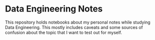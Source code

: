 Data Engineering Notes
======================

This repository holds notebooks about my personal notes while studying Data Engineering. This mostly includes caveats and some sources of confusion about the topic that I want to test out for myself.
